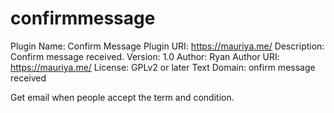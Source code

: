# confirmmessage
Plugin Name: Confirm Message
Plugin URI: https://mauriya.me/
Description: Confirm message received.
Version: 1.0
Author: Ryan
Author URI: https://mauriya.me/
License: GPLv2 or later
Text Domain: onfirm message received

Get email when people accept the term and condition.
